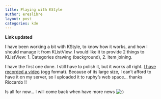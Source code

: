 ```yaml
---
title: Playing with KStyle
author: ereslibre
layout: post
categories: kde
---
```

**Link updated**

I have been working a bit with KStyle, to know how it works, and how I should manage it from KListView. I would like it to provide 2 things to KListView: 1. Categories drawing (background), 2. Item joining.

I have the first one done. I still have to polish it, but it works all right. [I have recorded a video][1] (ogg format). Because of its large size, I can’t afford to have it on my server, so I uploaded it to ruphy’s web space… thanks Riccardo !!

 [1]: http://media.ereslibre.es/2007/04/categorization.ogg

Is all for now… I will come back when have more news ![:)][2] 

 [2]: http://blog.ereslibre.es/wp-includes/images/smilies/icon_smile.gif

